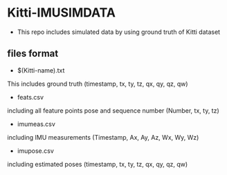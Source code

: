 # Kitti-IMUSIMDATA

+ This repo includes simulated data by using ground truth of Kitti dataset

## files format

- $(Kitti-name).txt

This includes ground truth (timestamp, tx, ty, tz, qx, qy, qz, qw)

- feats.csv

including all feature points pose and sequence number (Number, tx, ty, tz)

- imumeas.csv

including IMU measurements (Timestamp, Ax, Ay, Az, Wx, Wy, Wz)

- imupose.csv

including estimated poses (timestamp, tx, ty, tz, qx, qy, qz, qw)

